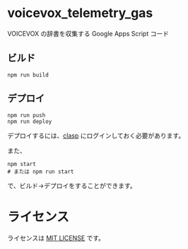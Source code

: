 # voicevox_telemetry_gas

VOICEVOX の辞書を収集する Google Apps Script コード

## ビルド

```
npm run build
```

## デプロイ

```
npm run push
npm run deploy
```

デプロイするには、[clasp](https://www.npmjs.com/package/@google/clasp) にログインしておく必要があります。

また、
```
npm start
# または npm run start
```
で、ビルド→デプロイをすることができます。

# ライセンス

ライセンスは [MIT LICENSE](./LICENSE) です。
